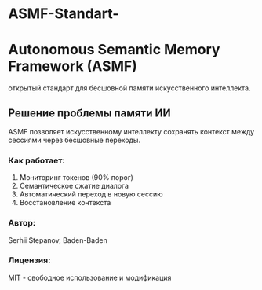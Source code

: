 # ASMF-Standart-
 
# Autonomous Semantic Memory Framework (ASMF)
открытый стандарт  для бесшовной памяти искусственного интеллекта.

## Решение проблемы памяти ИИ

ASMF позволяет искусственному интеллекту сохранять контекст 
между сессиями через бесшовные переходы.

### Как работает:
1. Мониторинг токенов (90% порог)
2. Семантическое сжатие диалога
3. Автоматический переход в новую сессию
4. Восстановление контекста

### Автор:
Serhii Stepanov, Baden-Baden

### Лицензия:
MIT - свободное использование и модификация
